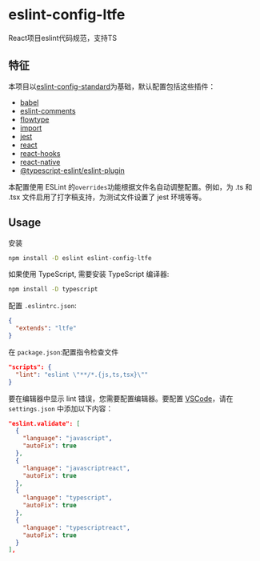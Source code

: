 # eslint-config-ltfe

React项目eslint代码规范，支持TS

## 特征

本项目以[eslint-config-standard](https://github.com/standard/eslint-config-standard)为基础，默认配置包括这些插件：

- [babel](https://github.com/babel/eslint-plugin-babel)
- [eslint-comments](https://github.com/mysticatea/eslint-plugin-eslint-comments)
- [flowtype](https://github.com/gajus/eslint-plugin-flowtype)
- [import](https://github.com/benmosher/eslint-plugin-import/issues)
- [jest](https://github.com/jest-community/eslint-plugin-jest/issues)
- [react](https://github.com/yannickcr/eslint-plugin-react/issues)
- [react-hooks](https://www.npmjs.com/package/eslint-plugin-react-hooks)
- [react-native](https://github.com/intellicode/eslint-plugin-react-native)
- [@typescript-eslint/eslint-plugin](https://github.com/typescript-eslint/typescript-eslint)

本配置使用 ESLint 的`overrides`功能根据文件名自动调整配置。例如，为 .ts 和 .tsx 文件启用了打字稿支持，为测试文件设置了 jest 环境等等。

## Usage

安装

```sh
npm install -D eslint eslint-config-ltfe
```

如果使用 TypeScript, 需要安装 TypeScript 编译器:

```sh
npm install -D typescript
```

配置 `.eslintrc.json`:

```json
{
  "extends": "ltfe"
}
```

在 `package.json`:配置指令检查文件

```json
"scripts": {
  "lint": "eslint \"**/*.{js,ts,tsx}\""
}
```

要在编辑器中显示 lint 错误，您需要配置编辑器。要配置  [VSCode](https://code.visualstudio.com)，请在 `settings.json` 中添加以下内容：

```json
"eslint.validate": [
  {
    "language": "javascript",
    "autoFix": true
  },
  {
    "language": "javascriptreact",
    "autoFix": true
  },
  {
    "language": "typescript",
    "autoFix": true
  },
  {
    "language": "typescriptreact",
    "autoFix": true
  }
],
```

